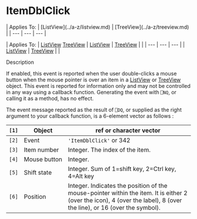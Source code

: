 




<h1 class="heading"><span class="name">ItemDblClick</span></h1>
| Applies To: | [ListView](../a-z/listview.md) | [TreeView](../a-z/treeview.md) |
| --- | --- | ---  |

| Applies To: | [ListView](../a-z/listview.md) [TreeView](../a-z/treeview.md) | [ListView](../a-z/listview.md) | [TreeView](../a-z/treeview.md) |  |
| --- | --- | ---  |
| [ListView](../a-z/listview.md) | [TreeView](../a-z/treeview.md) |  |


Description


If enabled, this event is reported when the user double-clicks a mouse button when the mouse pointer is over an item in a [ListView](../a-z/listview.md) or  [TreeView](../a-z/treeview.md) object. This event is reported for information only and may not be controlled in any way using a callback function. Generating the event with `⎕NQ`, or calling it as a method, has no effect.


The event message reported as the result of `⎕DQ`, or supplied as the right argument to your callback function, is a 6-element vector as follows :

| `[1]` | Object | ref or character vector |
| --- | --- | ---  |
| `[2]` | Event | `'ItemDblClick'` or 342 |
| `[3]` | Item number | Integer. The index of the item. |
| `[4]` | Mouse button | Integer. |
| `[5]` | Shift state | Integer. Sum of 1=shift key, 2=Ctrl key, 4=Alt key |
| `[6]` | Position | Integer. Indicates the position of the mouse-pointer within the item. It is either 2 (over the icon), 4 (over the label), 8 (over the line), or 16 (over the symbol). |



